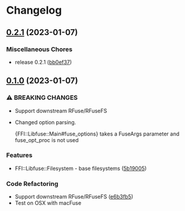 # Changelog

## [0.2.1](https://github.com/lwoggardner/ffi-libfuse/compare/v0.1.0...v0.2.1) (2023-01-07)

### Miscellaneous Chores

* release 0.2.1 ([bb0ef37](https://github.com/lwoggardner/ffi-libfuse/commit/bb0ef37c05a41c6b51a14e5cae292b2d7b75ef1c))

## [0.1.0](https://github.com/lwoggardner/ffi-libfuse/compare/v0.0.1...v0.1.0) (2023-01-07)

### ⚠ BREAKING CHANGES

* Support downstream RFuse/RFuseFS
* Changed option parsing.

  {FFI::Libfuse::Main#fuse_options} takes a FuseArgs parameter and fuse_opt_proc is not used

### Features

* FFI::Libfuse::Filesystem - base filesystems ([5b19005](https://github.com/lwoggardner/ffi-libfuse/commit/5b19005c4b1ff2237b85c4854f481ea6e3625c62))

### Code Refactoring

* Support downstream RFuse/RFuseFS ([e6b3fb5](https://github.com/lwoggardner/ffi-libfuse/commit/e6b3fb552b8881dbf28f014617b7412f2542aaa3))
* Test on OSX with macFuse